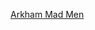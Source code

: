 ---
layout: post
wordpress_id: 1536
wordpress_url: http://noesbueno.com/archives/1536
date: '2012-10-02 10:31:43 -0500'
date_gmt: '2012-10-02 15:31:43 -0500'
body: |
  <p><a href="http://culturepopped.blogspot.com/2012/09/arkham-mad-men.html">Arkham Mad Men</a></p>
---